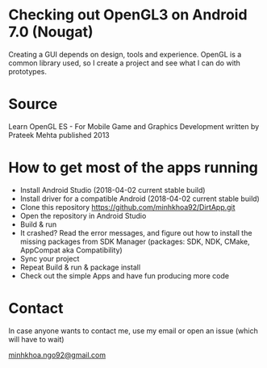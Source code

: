 # Checking out OpenGL3 on Android 7.0 (Nougat)

Creating a GUI depends on design, tools and experience. OpenGL is a common library used, so I create a project and see what I can do with prototypes.

# Source
Learn OpenGL ES - For Mobile Game and Graphics Development
written by Prateek Mehta
published 2013

# How to get most of the apps running
- Install Android Studio (2018-04-02 current stable build)
- Install driver for a compatible Android (2018-04-02 current stable build)
- Clone this repository https://github.com/minhkhoa92/DirtApp.git
- Open the repository in Android Studio
- Build \& run
- It crashed? Read the error messages, and figure out how to install the missing packages from SDK Manager (packages: SDK, NDK, CMake, AppCompat aka Compatibility)
- Sync your project
- Repeat Build \& run \& package install
- Check out the simple Apps and have fun producing more code

# Contact
In case anyone wants to contact me, use my email or open an issue (which will have to wait)

minhkhoa.ngo92@gmail.com
